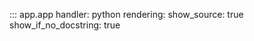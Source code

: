 ::: app.app
    handler: python
    rendering:
      show_source: true
      show_if_no_docstring: true

